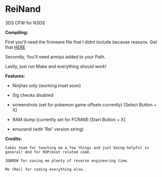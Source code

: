 # ReiNand
3DS CFW for N3DS

**Compiling:**

First you'll need the firmware file that I didnt include because reasons. Get that [HERE](https://www.dropbox.com/s/782eyz22lkmh434/firmware.bin?dl=0)

Secondly, You'll need armips added to your Path.

Lastly, just run Make and everything should work!

**Features:**

 - Ninjhax only (working mset soon)

 - Sig checks disabled

 - screenshots (set for pokemon game  offsets currently) [Select Button + X]

 - RAM dump (currently set for FCRAM) [Start Button + X]

 - emunand (with 'Rei' version string)
 
 **Credits:**
 
    Cakes team for teaching me a few things and just being helpful in general! And for ROP/mset related code.
    
    3DBREW for saving me plenty of reverse engineering time.
    
    Me (Rei) for coding everything else.
